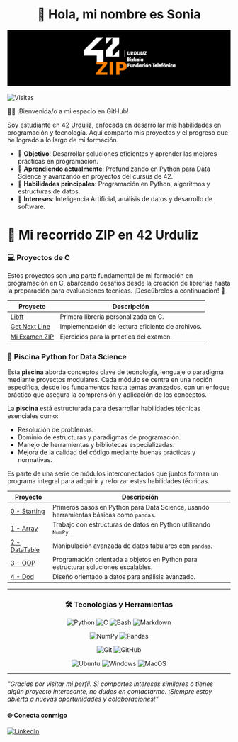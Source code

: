 <div align="center">
  <h1> 👋 Hola, mi nombre es Sonia</h1>
  <img src="./imagenes/42ZIP_urduliz.png" alt="Banner de 42 zip" />
</div>

<!-- Contador de visitas  -->
![Visitas](https://api.visitorbadge.io/api/visitors?path=URL_CODIFICADA&label=VISITAS&countColor=%23FFA500&countBackgroundColor=#0076D6&style=ESTILO_ETIQUETA&labelStyle=capitalize)

👩‍💻 ¡Bienvenida/o a mi espacio en GitHub!

Soy estudiante en [42 Urduliz](https://www.42urduliz.com/), enfocada en desarrollar mis habilidades en programación y tecnología. Aquí comparto mis proyectos y el progreso que he logrado a lo largo de mi formación.  

- 🎯 **Objetivo**: Desarrollar soluciones eficientes y aprender las mejores prácticas en programación.
- 🌱 **Aprendiendo actualmente**: Profundizando en Python para Data Science y avanzando en proyectos del cursus de 42.
- 🔧 **Habilidades principales**: Programación en Python, algoritmos y estructuras de datos.
- 🚀 **Intereses**: Inteligencia Artificial, análisis de datos y desarrollo de software.

# 🚀 **Mi recorrido ZIP en 42 Urduliz**


### 💻 **Proyectos de C**

Estos proyectos son una parte fundamental de mi formación en programación en C, abarcando desafíos desde la creación de librerías hasta la preparación para evaluaciones técnicas. ¡Descúbrelos a continuación! 🚀

| **Proyecto** | **Descripción** |
|---|---|
| [Libft](https://github.com/svarelavila/LIBFT) | Primera librería personalizada en C. |
| [Get Next Line](https://github.com/svarelavila/get_next_line) | Implementación de lectura eficiente de archivos. |
| [Mi Examen ZIP](https://github.com/svarelavila/ExamZIP) | Ejercicios para la practica del examen. |

<!--
### Sistemas 

| [Borntoberoot] | Maquina Virtual |
|---|---|
-->

### 🐍 **Piscina Python for Data Science**

Esta **piscina** aborda conceptos clave de tecnología, lenguaje o paradigma mediante proyectos modulares. Cada módulo se centra en una noción específica, desde los fundamentos hasta temas avanzados, con un enfoque práctico que asegura la comprensión y aplicación de los conceptos.

La **piscina** está estructurada para desarrollar habilidades técnicas esenciales como:

- Resolución de problemas.
- Dominio de estructuras y paradigmas de programación.
- Manejo de herramientas y bibliotecas especializadas.
- Mejora de la calidad del código mediante buenas prácticas y normativas.

Es parte de una serie de módulos interconectados que juntos forman un programa integral para adquirir y reforzar estas habilidades técnicas.

| **Proyecto** | **Descripción** |
|---|---|
| [0 - Starting](https://github.com/svarelavila/Datascience-Starting) | Primeros pasos en Python para Data Science, usando herramientas básicas como `pandas`. |
| [1 - Array](https://github.com/svarelavila/Datascience-Array) | Trabajo con estructuras de datos en Python utilizando `NumPy`. |
| [2 - DataTable](https://github.com/svarelavila/Datascience-DataTable) | Manipulación avanzada de datos tabulares con `pandas`. |
| [3 - OOP](https://github.com/svarelavila/Datascience-OOP) | Programación orientada a objetos en Python para estructurar soluciones escalables. |
| [4 - Dod](https://github.com/svarelavila/Datascience-Dod) | Diseño orientado a datos para análisis avanzado. |

---

<div align="center">
  <h3>🛠️ Tecnologías y Herramientas</h3>
</div>

<p align="center">
  <img src="https://img.shields.io/badge/Python-3776AB?style=for-the-badge&logo=python&logoColor=white" alt="Python" />
  <img src="https://img.shields.io/badge/C-A8B9CC?style=for-the-badge&logo=c&logoColor=white" alt="C" />
  <img src="https://img.shields.io/badge/Bash-4EAA25?style=for-the-badge&logo=gnubash&logoColor=white" alt="Bash" />
  <img src="https://img.shields.io/badge/Markdown-000000?style=for-the-badge&logo=markdown&logoColor=white" alt="Markdown" />
</p>

<p align="center">
  <img src="https://img.shields.io/badge/NumPy-013243?style=for-the-badge&logo=numpy&logoColor=white" alt="NumPy" />
  <img src="https://img.shields.io/badge/Pandas-150458?style=for-the-badge&logo=pandas&logoColor=white" alt="Pandas" />
</p>

<p align="center">
  <img src="https://img.shields.io/badge/Git-F05032?style=for-the-badge&logo=git&logoColor=white" alt="Git" />
  <img src="https://img.shields.io/badge/GitHub-181717?style=for-the-badge&logo=github&logoColor=white" alt="GitHub" />
</p>

<p align="center">
  <img src="https://img.shields.io/badge/Ubuntu-E95420?style=for-the-badge&logo=ubuntu&logoColor=white" alt="Ubuntu" />
  <img src="https://img.shields.io/badge/Windows-0078D6?style=for-the-badge&logo=windows&logoColor=white" alt="Windows" />
  <img src="https://img.shields.io/badge/mac%20os-000000?style=for-the-badge&logo=macos&logoColor=F0F0F0" alt="MacOS" />
</p>

---
_"Gracias por visitar mi perfil. Si compartes intereses similares o tienes algún proyecto interesante, no dudes en contactarme. ¡Siempre estoy abierta a nuevas oportunidades y colaboraciones!"_

#### 🌐 **Conecta conmigo**

[![LinkedIn](https://img.shields.io/badge/LinkedIn-Perfil%20Profesional-blue?style=flat&logo=linkedin)](https://www.linkedin.com/in/soniavarelavila)



<!--
**svilavarela/svilavarela** is a ✨ _special_ ✨ repository because its `README.md` (this file) appears on your GitHub profile.

Here are some ideas to get you started:

- 🔭 I’m currently working on ...
- 🌱 I’m currently learning ...
- 👯 I’m looking to collaborate on ...
- 🤔 I’m looking for help with ...
- 💬 Ask me about ...
- 📫 How to reach me: ...
- 😄 Pronouns: ...
- ⚡ Fun fact: ...
-->
